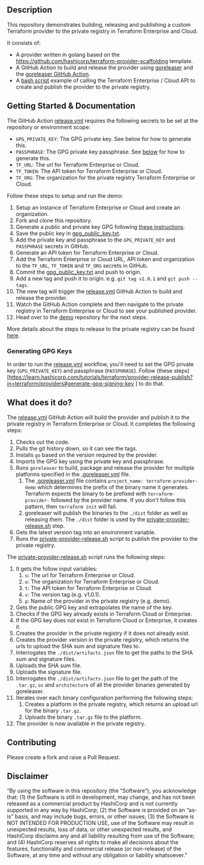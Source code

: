 ## Description

This repository demonstrates building, releasing and publishing a custom Terraform provider to the private registry in Terraform Enterprise and Cloud.

It consists of:

- A provider written in golang based on the https://github.com/hashicorp/terraform-provider-scaffolding template.
- A GitHub Action to build and release the provider using [goreleaser](https://goreleaser.com/) and the [goreleaser GitHub Action](https://github.com/goreleaser/goreleaser-action).
- A [bash script](.github/scripts/private-provider-release.sh) example of calling the Terraform Enterprise / Cloud API to create and publish the provider to the private registry.

## Getting Started & Documentation

The GitHub Action [release.yml](release.yml) requires the following secrets to be set at the repository or environment scope:

- `GPG_PRIVATE_KEY`: The GPG private key. See below for how to generate this.
- `PASSPHRASE`: The GPG private key passphrase. See [below](generating-gpg-keys) for how to generate this.
- `TF_URL`: The url for Terraform Enterprise or Cloud.
- `TF_TOKEN`: The API token for Terraform Enterprise or Cloud.
- `TF_ORG`: The organization for the private registry Terraform Enterprise or Cloud. 

Follow these steps to setup and run the demo:

1. Setup an instance of Terraform Enterprise or Cloud and create an organization.
1. Fork and clone this repository.
1. Generate a public and private key GPG following [these instructions](generating-gpg-keys).
1. Save the public key in [gpg_public_key.txt](gpg_public_key.txt).
1. Add the private key and passphrase to the `GPG_PRIVATE_KEY` and `PASSPHRASE` secrets in GitHub.
1. Generate an API token for Terraform Enterprise or Cloud.
1. Add the Terraform Enterprise or Cloud URL, API token and organization to the `TF_URL`, `TF_TOKEN` and `TF_ORG` secrets in GitHub.
1. Commit the [gpg_public_key.txt](gpg_public_key.txt) and push to origin.
1. Add a new tag and push it to origin. e.g. `git tag v1.0.1` and `git push --tags`.
1. The new tag will trigger the [release.yml](release.yml) GitHub Action to build and release the provider.
1. Watch the GitHub Action complete and then navigate to the private registry in Terraform Enterprise or Cloud to see your published provider.
1. Head over to the [demo](https://github.com/HashiCorp-CSA/demo-private-provider-csa-provider-demo) repository for the next steps.

More details about the steps to release to the private registry can be found [here](https://www.terraform.io/cloud-docs/registry/publish-providers#publishing-a-provider-and-creating-a-version).

### Generating GPG Keys
In order to run the [release.yml](.github/workflows/release.yml) workflow, you'll need to set the GPG private key (`GPG_PRIVATE_KEY`) and passphrase (`PASSPHRASE`). Follow (these steps)[https://learn.hashicorp.com/tutorials/terraform/provider-release-publish?in=terraform/providers#generate-gpg-signing-key
] to do that.

## What does it do?

The [release.yml](.github/workflows/release.yml) GitHub Action will build the provider and publish it to the private registry in Terraform Enterprise or Cloud. It completes the following steps:

1. Checks out the code.
1. Pulls the git history down, so it can see the tags.
1. Installs `go` based on the version required by the provider.
1. Imports the GPG key using the private key and passphrase.
1. Runs `goreleaser` to build, package and release the provider for multiple platforms specified in the [.goreleaser.yml](.goreleaser.yml) file.
    1. The [.goreleaser.yml](.goreleaser.yml) file contains `project_name: terraform-provider-demo` which determines the prefix of the binary name it generates. Terraform expects the binary to be prefixed with `terraform-provider-` followed by the provider name. If you don't follow this pattern, then `terraform init` will fail.
    1. goreleaser will publish the binaries to the `./dist` folder as well as releasing them. The `./dist` folder is used by the [private-provider-release.sh](.github/scripts/private-provider-release.sh) step.
1. Gets the latest version tag into an environment variable.
1. Runs the [private-provider-release.sh](.github/scripts/private-provider-release.sh) script to publish the provider to the private registry.

The [private-provider-release.sh](.github/scripts/private-provider-release.sh) script runs the following steps:

1. It gets the follow input variables:
    1. `u`: The url for Terraform Enterprise or Cloud.
    1. `o`: The organization for Terraform Enterprise or Cloud.
    1. `t`: The API token for Terraform Enterprise or Cloud.
    1. `v`: The version tag (e.g. v1.0.1).
    1. `p`: Name of the provider in the private registry (e.g. demo).
1. Gets the public GPG key and extrapolates the name of the key.
1. Checks if the GPG key already exists in Terraform Cloud or Enterprise.
1. If the GPG key does not exist in Terraform Cloud or Enterprise, it creates it.
1. Creates the provider in the private registry if it does not already exist.
1. Creates the provider version in the private registry, which returns the urls to upload the SHA sum and signature files to.
1. Interrogates the `./dist/artifacts.json` file to get the paths to the SHA sum and signature files.
1. Uploads the SHA sum file.
1. Uploads the signature file.
1. Interrogates the `./dist/artifacts.json` file to get the path of the `.tar.gz`, `os` and `architecture` of all the provider binaries generated by goreleaser.
1. Iterates over each binary configuration performing the following steps:
    1. Creates a platform in the private registry, which returns an upload url for the binary `.tar.gz`.
    2. Uploads the binary `.tar.gz` file to the platform.
1. The provider is now available in the private registry.

## Contributing
Please create a fork and raise a Pull Request.

## Disclaimer
“By using the software in this repository (the “Software”), you acknowledge that: (1) the Software is still in development, may change, and has not been released as a commercial product by HashiCorp and is not currently supported in any way by HashiCorp; (2) the Software is provided on an “as-is” basis, and may include bugs, errors, or other issues; (3) the Software is NOT INTENDED FOR PRODUCTION USE, use of the Software may result in unexpected results, loss of data, or other unexpected results, and HashiCorp disclaims any and all liability resulting from use of the Software; and (4) HashiCorp reserves all rights to make all decisions about the features, functionality and commercial release (or non-release) of the Software, at any time and without any obligation or liability whatsoever.”
